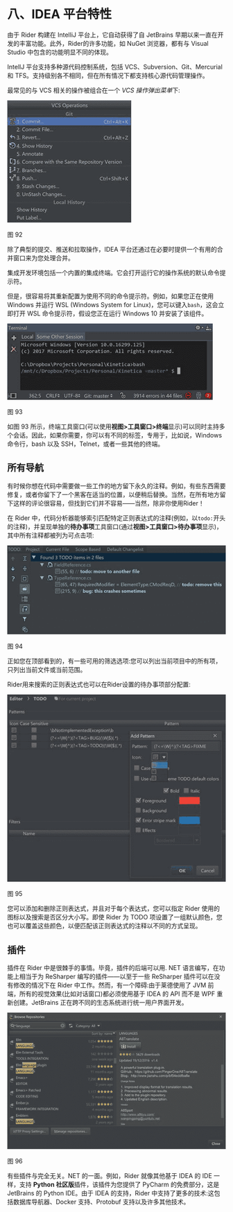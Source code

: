 # 八、IDEA 平台特性

由于 Rider 构建在 IntelliJ 平台上，它自动获得了自 JetBrains 早期以来一直在开发的丰富功能。此外，Rider的许多功能，如 NuGet 浏览器，都有与 Visual Studio 中包含的功能明显不同的体现。

IntellJ 平台支持多种源代码控制系统，包括 VCS、Subversion、Git、Mercurial 和 TFS。支持级别各不相同，但在所有情况下都支持核心源代码管理操作。

最常见的与 VCS 相关的操作被组合在一个 *VCS 操作弹出菜单*下:

![](img/image098.jpg)

图 92

除了典型的提交、推送和拉取操作，IDEA 平台还通过在必要时提供一个有用的合并窗口来为您处理合并。

集成开发环境包括一个内置的集成终端。它会打开运行它的操作系统的默认命令提示符。

但是，很容易将其重新配置为使用不同的命令提示符。例如，如果您正在使用 Windows 并运行 WSL (Windows System for Linux)，您可以键入`bash`，这会立即打开 WSL 命令提示符，假设您正在运行 Windows 10 并安装了该组件。

![](img/image099.jpg)

图 93

如图 93 所示，终端工具窗口(可以使用**视图>工具窗口>终端**显示)可以同时主持多个会话。因此，如果你需要，你可以有不同的标签，专用于，比如说，Windows 命令行，bash 以及 SSH，Telnet，或者一些其他的终端。

## 所有导航

有时候你想在代码中需要做一些工作的地方留下永久的注释。例如，有些东西需要修复，或者你留下了一个黑客在适当的位置，以便稍后替换。当然，在所有地方留下这样的评论很容易，但找到它们并不容易——当然，除非你使用Rider！

在 Rider 中，代码分析器能够索引匹配特定正则表达式的注释(例如，以`todo:`开头的注释)，并呈现单独的**待办事项**工具窗口(通过**视图>工具窗口>待办事项**显示)，其中所有注释都被列为可点击项:

![](img/image101.jpg)

图 94

正如您在顶部看到的，有一些可用的筛选选项:您可以列出当前项目中的所有项，只列出当前文件或当前范围。

Rider用来搜索的正则表达式也可以在Rider设置的待办事项部分配置:

![](img/image102.jpg)

图 95

您可以添加和删除正则表达式，并且对于每个表达式，您可以指定 Rider 使用的图标以及搜索是否区分大小写。即使 Rider 为 TODO 项设置了一组默认颜色，您也可以覆盖这些颜色，以便匹配该正则表达式的注释以不同的方式呈现。

## 插件

插件在 Rider 中是很棘手的事情。毕竟，插件的后端可以用. NET 语言编写，在功能上相当于为 ReSharper 编写的插件——以至于一些 ReSharper 插件可以在没有修改的情况下在 Rider 中工作。然而，有一个障碍:由于莱德使用了 JVM 前端，所有的视觉效果(比如对话窗口)都必须使用基于 IDEA 的 API 而不是 WPF 重新创建。JetBrains 正在跨不同的生态系统进行统一用户界面开发。

![](img/image103.jpg)

图 96

有些插件与完全无关。NET 的一面。例如，Rider 就像其他基于 IDEA 的 IDE 一样，支持 **Python 社区版**插件，该插件为您提供了 PyCharm 的免费部分，这是 JetBrains 的 Python IDE。由于 IDEA 的支持，Rider 中支持了更多的技术:这包括数据库导航器、Docker 支持、Protobuf 支持以及许多其他技术。